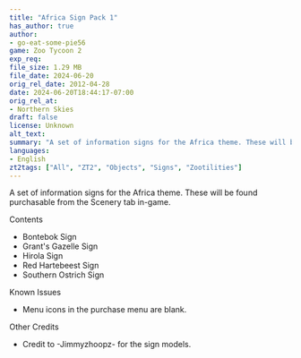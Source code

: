 ```yaml
---
title: "Africa Sign Pack 1"
has_author: true
author: 
- go-eat-some-pie56
game: Zoo Tycoon 2
exp_req: 
file_size: 1.29 MB
file_date: 2024-06-20
orig_rel_date: 2012-04-28
date: 2024-06-20T18:44:17-07:00
orig_rel_at: 
- Northern Skies
draft: false
license: Unknown
alt_text: 
summary: "A set of information signs for the Africa theme. These will be found purchasable from the Scenery tab in-game."
languages:
- English
zt2tags: ["All", "ZT2", "Objects", "Signs", "Zootilities"]
---
```


A set of information signs for the Africa theme. These will be found purchasable from the Scenery tab in-game.

 Contents 

- Bontebok Sign
- Grant's Gazelle Sign
- Hirola Sign
- Red Hartebeest Sign
- Southern Ostrich Sign

 Known Issues 

- Menu icons in the purchase menu are blank.

 Other Credits 

- Credit to -Jimmyzhoopz- for the sign models.